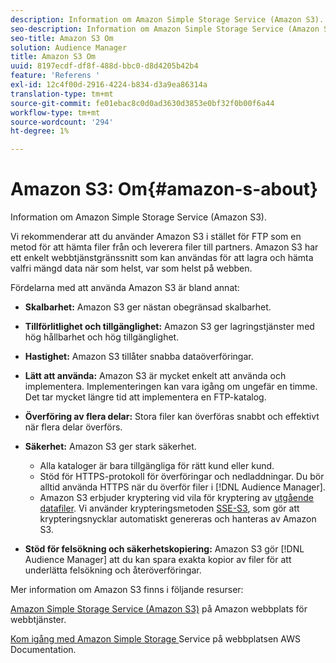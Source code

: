 ```yaml
---
description: Information om Amazon Simple Storage Service (Amazon S3).
seo-description: Information om Amazon Simple Storage Service (Amazon S3).
seo-title: Amazon S3 Om
solution: Audience Manager
title: Amazon S3 Om
uuid: 8197ecdf-df8f-488d-bbc0-d8d4205b42b4
feature: 'Referens '
exl-id: 12c4f00d-2916-4224-b834-d3a9ea86314a
translation-type: tm+mt
source-git-commit: fe01ebac8c0d0ad3630d3853e0bf32f0b00f6a44
workflow-type: tm+mt
source-wordcount: '294'
ht-degree: 1%

---
```


# Amazon S3: Om{#amazon-s-about}

Information om Amazon Simple Storage Service (Amazon S3).

Vi rekommenderar att du använder Amazon S3 i stället för FTP som en metod för att hämta filer från och leverera filer till partners. Amazon S3 har ett enkelt webbtjänstgränssnitt som kan användas för att lagra och hämta valfri mängd data när som helst, var som helst på webben.

Fördelarna med att använda Amazon S3 är bland annat:

* **Skalbarhet:** Amazon S3 ger nästan obegränsad skalbarhet.
* **Tillförlitlighet och tillgänglighet:** Amazon S3 ger lagringstjänster med hög hållbarhet och hög tillgänglighet.
* **Hastighet:** Amazon S3 tillåter snabba dataöverföringar.
* **Lätt att använda:** Amazon S3 är mycket enkelt att använda och implementera. Implementeringen kan vara igång om ungefär en timme. Det tar mycket längre tid att implementera en FTP-katalog.
* **Överföring av flera delar:** Stora filer kan överföras snabbt och effektivt när flera delar överförs.
* **Säkerhet:** Amazon S3 ger stark säkerhet.

   * Alla kataloger är bara tillgängliga för rätt kund eller kund.
   * Stöd för HTTPS-protokoll för överföringar och nedladdningar. Du bör alltid använda HTTPS när du överför filer i [!DNL Audience Manager].
   * Amazon S3 erbjuder kryptering vid vila för kryptering av [utgående datafiler](../integration/receiving-audience-data/batch-outbound-transfers/outbound-file-name-contents.md). Vi använder krypteringsmetoden [SSE-S3](https://docs.aws.amazon.com/AmazonS3/latest/dev/serv-side-encryption.html), som gör att krypteringsnycklar automatiskt genereras och hanteras av Amazon S3.

* **Stöd för felsökning och säkerhetskopiering:** Amazon S3 gör  [!DNL Audience Manager] att du kan spara exakta kopior av filer för att underlätta felsökning och återöverföringar.

Mer information om Amazon S3 finns i följande resurser:

[Amazon Simple Storage Service (Amazon S3)](https://aws.amazon.com/s3/) på Amazon webbplats för webbtjänster.

[Kom igång med Amazon Simple Storage ](https://docs.aws.amazon.com/AmazonS3/latest/gsg/GetStartedWithS3.html) Service på webbplatsen AWS Documentation.
